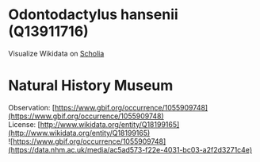 
Odontodactylus hansenii (Q13911716)
===================================
  
Visualize Wikidata on [Scholia](https://scholia.toolforge.org/taxon/Q13911716)
# Natural History Museum
  
Observation: [https://www.gbif.org/occurrence/1055909748](https://www.gbif.org/occurrence/1055909748)  
License: [http://www.wikidata.org/entity/Q18199165](http://www.wikidata.org/entity/Q18199165)  
![https://www.gbif.org/occurrence/1055909748](https://data.nhm.ac.uk/media/ac5ad573-f22e-4031-bc03-a2f2d3271c4e)